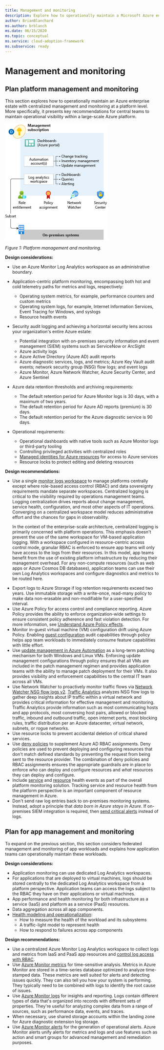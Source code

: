 ```yaml
---
title: Management and monitoring
description: Explore how to operationally maintain a Microsoft Azure enterprise estate with centralized management and monitoring at a platform level.
author: BrianBlanchard
ms.author: brblanch
ms.date: 06/15/2020
ms.topic: conceptual
ms.service: cloud-adoption-framework
ms.subservice: ready
---
```


# Management and monitoring

## Plan platform management and monitoring

This section explores how to operationally maintain an Azure enterprise estate with centralized management and monitoring at a platform level. More specifically, it presents key recommendations for central teams to maintain operational visibility within a large-scale Azure platform.

![Diagram that shows management and monitoring.](./media/management-and-monitoring.png)

_Figure 1: Platform management and monitoring._

<!-- cSpell:ignore syslogs SIEM -->

**Design considerations:**

- Use an Azure Monitor Log Analytics workspace as an administrative boundary.
- Application-centric platform monitoring, encompassing both hot and cold telemetry paths for metrics and logs, respectively:
  - Operating system metrics, for example, performance counters and custom metrics
  - Operating system logs, for example, Internet Information Services, Event Tracing for Windows, and syslogs
  - Resource health events
- Security audit logging and achieving a horizontal security lens across your organization's entire Azure estate:
  - Potential integration with on-premises security information and event management (SIEM) systems such as ServiceNow or ArcSight
  - Azure activity logs
  - Azure Active Directory (Azure AD) audit reports
  - Azure diagnostic services, logs, and metrics; Azure Key Vault audit events; network security group (NSG) flow logs; and event logs
  - Azure Monitor, Azure Network Watcher, Azure Security Center, and Azure Sentinel
- Azure data retention thresholds and archiving requirements:
  - The default retention period for Azure Monitor logs is 30 days, with a maximum of two years.
  - The default retention period for Azure AD reports (premium) is 30 days.
  - The default retention period for the Azure diagnostic service is 90 days.

- Operational requirements:
  - Operational dashboards with native tools such as Azure Monitor logs or third-party tooling
  - Controlling privileged activities with centralized roles
  - [Managed identities for Azure resources](https://docs.microsoft.com/azure/active-directory/managed-identities-azure-resources/overview) for access to Azure services
  - Resource locks to protect editing and deleting resources

**Design recommendations:**

- Use a single [monitor logs workspace](https://docs.microsoft.com/azure/azure-monitor/platform/design-logs-deployment) to manage platforms centrally except where role-based access control (RBAC) and data sovereignty requirements mandate separate workspaces. Centralized logging is critical to the visibility required by operations management teams. Logging centralization drives reports about change management, service health, configuration, and most other aspects of IT operations. Converging on a centralized workspace model reduces administrative effort and the chances for gaps in observability.

    In the context of the enterprise-scale architecture, centralized logging is primarily concerned with platform operations. This emphasis doesn't prevent the use of the same workspace for VM-based application logging. With a workspace configured in resource-centric access control mode, granular RBAC is enforced to ensure app teams will only have access to the logs from their resources. In this model, app teams benefit from the use of existing platform infrastructure by reducing their management overhead. For any non-compute resources (such as web apps or Azure Cosmos DB databases), application teams can use their own Log Analytics workspaces and configure diagnostics and metrics to be routed here.

<!-- docsTest:ignore WORM -->

- Export logs to Azure Storage if log retention requirements exceed two years. Use immutable storage with a write-once, read-many policy to make data non-erasable and non-modifiable for a user-specified interval.
- Use Azure Policy for access control and compliance reporting. Azure Policy provides the ability to enforce organization-wide settings to ensure consistent policy adherence and fast violation detection. For more information, see [Understand Azure Policy effects](https://docs.microsoft.com/azure/governance/policy/concepts/effects).
- Monitor in-guest virtual machine (VM) configuration drift using Azure Policy. Enabling [guest configuration](https://docs.microsoft.com/azure/governance/policy/concepts/guest-configuration) audit capabilities through policy helps app team workloads to immediately consume feature capabilities with little effort.
- Use [update management in Azure Automation](https://docs.microsoft.com/azure/automation/automation-update-management) as a long-term patching mechanism for both Windows and Linux VMs. Enforcing update management configurations through policy ensures that all VMs are included in the patch management regimen and provides application teams with the ability to manage patch deployment for their VMs. It also provides visibility and enforcement capabilities to the central IT team across all VMs.
- Use Network Watcher to proactively monitor traffic flows via [Network Watcher NSG flow logs v2](https://docs.microsoft.com/azure/network-watcher/network-watcher-nsg-flow-logging-overview). [Traffic Analytics](https://docs.microsoft.com/azure/network-watcher/traffic-analytics) analyzes NSG flow logs to gather deep insights about IP traffic within a virtual network and provides critical information for effective management and monitoring. Traffic Analytics provide information such as most communicating hosts and app protocols, most conversing host pairs, allowed or blocked traffic, inbound and outbound traffic, open internet ports, most blocking rules, traffic distribution per an Azure datacenter, virtual network, subnets, or rogue networks.
- Use resource locks to prevent accidental deletion of critical shared services.
- Use [deny policies](https://docs.microsoft.com/azure/governance/policy/concepts/effects#deny) to supplement Azure AD RBAC assignments. Deny policies are used to prevent deploying and configuring resources that don't match defined standards by preventing the request from being sent to the resource provider. The combination of deny policies and RBAC assignments ensures the appropriate guardrails are in place to enforce *who* can deploy and configure resources and *what* resources they can deploy and configure.
- Include [service](https://docs.microsoft.com/azure/service-health/service-health-overview) and [resource](https://docs.microsoft.com/azure/service-health/resource-health-overview) health events as part of the overall platform monitoring solution. Tracking service and resource health from the platform perspective is an important component of resource management in Azure.
- Don't send raw log entries back to on-premises monitoring systems. Instead, adopt a principle that *data born in Azure stays in Azure*. If on-premises SIEM integration is required, then [send critical alerts](https://docs.microsoft.com/azure/security-center/continuous-export) instead of logs.

## Plan for app management and monitoring

To expand on the previous section, this section considers federated management and monitoring of app workloads and explains how application teams can operationally maintain these workloads.

**Design considerations:**

- Application monitoring can use dedicated Log Analytics workspaces.
- For applications that are deployed to virtual machines, logs should be stored centrally to the dedicated Log Analytics workspace from a platform perspective. Application teams can access the logs subject to the RBAC they have on their applications or virtual machines.
- App performance and health monitoring for both infrastructure as a service (IaaS) and platform as a service (PaaS) resources.
- Data aggregation across all app components.
- [Health modeling and operationalization](https://docs.microsoft.com/azure/cloud-adoption-framework/manage/monitor/cloud-models-monitor-overview):
  - How to measure the health of the workload and its subsystems
  - A traffic-light model to represent health
  - How to respond to failures across app components

**Design recommendations:**

- Use a centralized Azure Monitor Log Analytics workspace to collect logs and metrics from IaaS and PaaS app resources and [control log access with RBAC](https://docs.microsoft.com/azure/azure-monitor/platform/design-logs-deployment#access-control-overview).
- Use [Azure Monitor metrics](https://docs.microsoft.com/azure/azure-monitor/platform/data-platform-metrics) for time-sensitive analysis. Metrics in Azure Monitor are stored in a time-series database optimized to analyze time-stamped data. These metrics are well suited for alerts and detecting issues quickly. They can also tell you how your system is performing. They typically need to be combined with logs to identify the root cause of issues.
- Use [Azure Monitor logs](https://docs.microsoft.com/azure/azure-monitor/platform/data-platform-logs) for insights and reporting. Logs contain different types of data that's organized into records with different sets of properties. They're useful for analyzing complex data from a range of sources, such as performance data, events, and traces.
- When necessary, use shared storage accounts within the landing zone for Azure diagnostic extension log storage.
- Use [Azure Monitor alerts](https://docs.microsoft.com/azure/azure-monitor/platform/alerts-overview) for the generation of operational alerts. Azure Monitor alerts unify alerts for metrics and logs and use features such as action and smart groups for advanced management and remediation purposes.
